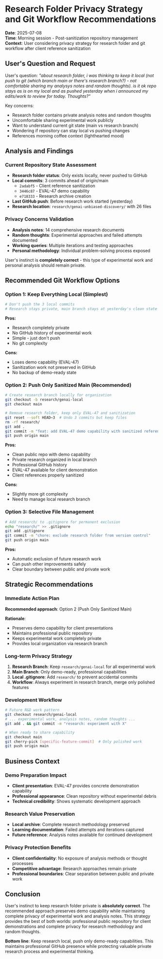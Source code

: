 # Research Folder Privacy Strategy and Git Workflow Recommendations

**Date**: 2025-07-08  
**Time**: Morning session - Post-sanitization repository management  
**Context**: User considering privacy strategy for research folder and git workflow after client reference sanitization

## User's Question and Request

User's question: *"about research folder, i was thinking to keep it local (not push to git (which branch main or there's research branch?) - not comfortable sharing my analysys notes and random thoughts). is it ok repo stays as is on my local and as pushed yesterday when i announced my edits/work to review for today. Thoughts?"*

Key concerns:
- Research folder contains private analysis notes and random thoughts
- Uncomfortable sharing experimental work publicly
- Want to understand current git state (main vs research branch)
- Wondering if repository can stay local vs pushing changes
- References morning coffee context (lighthearted mood)

## Analysis and Findings

### Current Repository State Assessment
- **Research folder status**: Only exists locally, never pushed to GitHub
- **Local commits**: 3 commits ahead of origin/main
  - `2adabf5` - Client reference sanitization
  - `3446c87` - EVAL-47 demo capability 
  - `e718333` - Research archive creation
- **Last GitHub push**: Before research work started (yesterday)
- **Research location**: `research/genai-unbiased-discovery/` with 26 files

### Privacy Concerns Validation
- **Analysis notes**: 14 comprehensive research documents
- **Random thoughts**: Experimental approaches and failed attempts documented
- **Working queries**: Multiple iterations and testing approaches
- **Personal methodology**: Individual problem-solving process exposed

User's instinct is **completely correct** - this type of experimental work and personal analysis should remain private.

## Recommended Git Workflow Options

### Option 1: Keep Everything Local (Simplest)
```bash
# Don't push the 3 local commits
# Research stays private, main branch stays at yesterday's clean state
```

**Pros:**
- Research completely private
- No GitHub history of experimental work  
- Simple - just don't push
- No git complexity

**Cons:**
- Loses demo capability (EVAL-47)
- Sanitization work not preserved in GitHub
- No backup of demo-ready state

### Option 2: Push Only Sanitized Main (Recommended)
```bash
# Create research branch locally for organization
git checkout -b research/genai-local
git checkout main

# Remove research folder, keep only EVAL-47 and sanitization
git reset --soft HEAD~3  # Undo 3 commits but keep files
rm -rf research/
git add . 
git commit -m "feat: add EVAL-47 demo capability with sanitized references"
git push origin main
```

**Pros:**
- Clean public repo with demo capability
- Private research organized in local branch
- Professional GitHub history
- EVAL-47 available for client demonstration
- Client references properly sanitized

**Cons:**
- Slightly more git complexity
- Need to manage local research branch

### Option 3: Selective File Management
```bash
# Add research/ to .gitignore for permanent exclusion
echo "research/" >> .gitignore
git add .gitignore
git commit -m "chore: exclude research folder from version control"
git push origin main
```

**Pros:**
- Automatic exclusion of future research work
- Can push other improvements safely
- Clear boundary between public and private work

## Strategic Recommendations

### Immediate Action Plan
**Recommended approach**: Option 2 (Push Only Sanitized Main)

**Rationale**:
- Preserves demo capability for client presentations
- Maintains professional public repository
- Keeps experimental work completely private
- Provides local organization via research branch

### Long-term Privacy Strategy
1. **Research Branch**: Keep `research/genai-local` for all experimental work
2. **Main Branch**: Only demo-ready, professional capabilities
3. **Local .gitignore**: Add `research/` to prevent accidental commits
4. **Workflow**: Always experiment in research branch, merge only polished features

### Development Workflow
```bash
# Future R&D work pattern
git checkout research/genai-local
# ... experimental work, analysis notes, random thoughts ...
git add . && git commit -m "research: experiment with X"

# When ready to share capability
git checkout main
git cherry-pick [specific-feature-commit]  # Only polished work
git push origin main
```

## Business Context

### Demo Preparation Impact
- **Client presentation**: EVAL-47 provides concrete demonstration capability
- **Professional appearance**: Clean repository without experimental debris
- **Technical credibility**: Shows systematic development approach

### Research Value Preservation
- **Local archive**: Complete research methodology preserved
- **Learning documentation**: Failed attempts and iterations captured
- **Future reference**: Analysis notes available for continued development

### Privacy Protection Benefits
- **Client confidentiality**: No exposure of analysis methods or thought processes
- **Competitive advantage**: Research approaches remain private
- **Professional boundaries**: Clear separation between public and private work

## Conclusion

User's instinct to keep research folder private is **absolutely correct**. The recommended approach preserves demo capability while maintaining complete privacy of experimental work and analysis notes. This strategy provides the best of both worlds: professional public repository for client demonstrations and complete privacy for research methodology and random thoughts.

**Bottom line**: Keep research local, push only demo-ready capabilities. This maintains professional GitHub presence while protecting valuable private research process and experimental thinking.